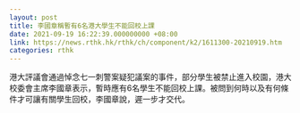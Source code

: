 ```yaml
---
layout: post
title: 李國章稱暫有6名港大學生不能回校上課
date: 2021-09-19 16:22:39.000000000 +08:00
link: https://news.rthk.hk/rthk/ch/component/k2/1611300-20210919.htm
categories: rthk
---
```


港大評議會通過悼念七一刺警案疑犯議案的事件，部分學生被禁止進入校園，港大校委會主席李國章表示，暫時應有6名學生不能回校上課。被問到何時以及有何條件才可讓有關學生回校，李國章說，遲一步才交代。
